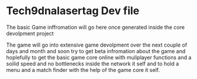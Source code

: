# Tech9dnalasertag Dev file
The basic Game inffromation will go here once generated inside the core devolpment project

The game will go into extensive game devolpment over the next couple of days and month and soon try to get beta infromation about the game and hoplefully to get the basic game core online with muliplayer functions and a soilid speed and no bottlenecks inside the network it self and to hold a menu and a match finder with the help of the game core it self.
